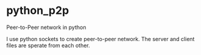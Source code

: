 # python_p2p
Peer-to-Peer network in python

I use python sockets to create peer-to-peer network. The server and client files are sperate from each other.

